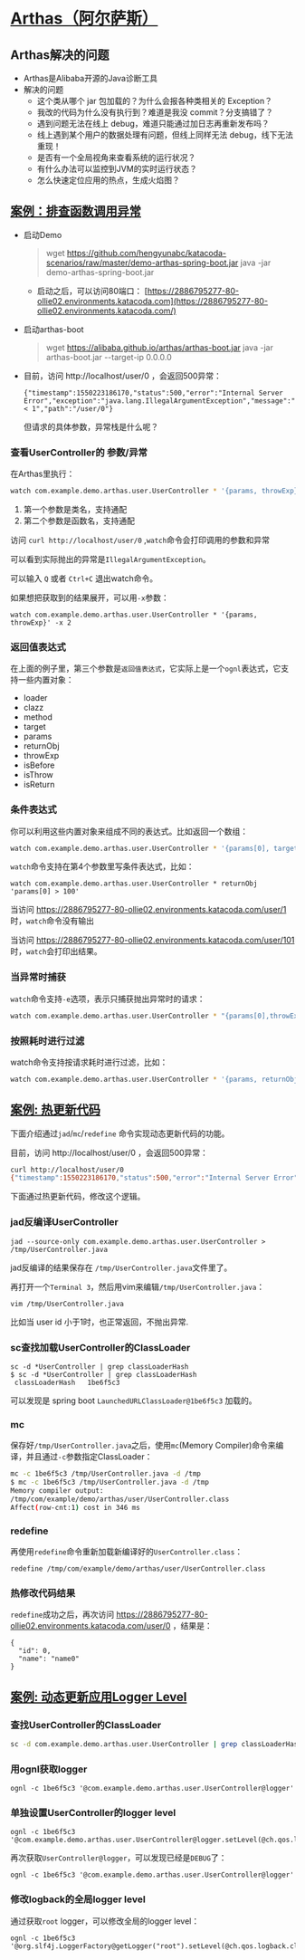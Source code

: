 # [Arthas（阿尔萨斯）](https://alibaba.github.io/arthas/)

## Arthas解决的问题

* Arthas是Alibaba开源的Java诊断工具
* 解决的问题
  * 这个类从哪个 jar 包加载的？为什么会报各种类相关的 Exception？
  * 我改的代码为什么没有执行到？难道是我没 commit？分支搞错了？
  * 遇到问题无法在线上 debug，难道只能通过加日志再重新发布吗？
  * 线上遇到某个用户的数据处理有问题，但线上同样无法 debug，线下无法重现！
  * 是否有一个全局视角来查看系统的运行状况？
  * 有什么办法可以监控到JVM的实时运行状态？
  * 怎么快速定位应用的热点，生成火焰图？

## [案例：排查函数调用异常](https://alibaba.github.io/arthas/arthas-tutorials?language=cn&id=arthas-advanced)

* 启动Demo

  > wget https://github.com/hengyunabc/katacoda-scenarios/raw/master/demo-arthas-spring-boot.jar java -jar demo-arthas-spring-boot.jar

  * 启动之后，可以访问80端口： [https://2886795277-80-ollie02.environments.katacoda.com](https://2886795277-80-ollie02.environments.katacoda.com/)

* 启动arthas-boot

  > wget https://alibaba.github.io/arthas/arthas-boot.jar java -jar arthas-boot.jar --target-ip 0.0.0.0

* 目前，访问 http://localhost/user/0 ，会返回500异常：

  ```
  {"timestamp":1550223186170,"status":500,"error":"Internal Server Error","exception":"java.lang.IllegalArgumentException","message":"id < 1","path":"/user/0"}
  ```

  但请求的具体参数，异常栈是什么呢？

### 查看UserController的 参数/异常

  在Arthas里执行：

  ```bash
  watch com.example.demo.arthas.user.UserController * '{params, throwExp}'
  ```

  1. 第一个参数是类名，支持通配
  2. 第二个参数是函数名，支持通配

  访问 `curl http://localhost/user/0` ,`watch`命令会打印调用的参数和异常

  可以看到实际抛出的异常是`IllegalArgumentException`。

  可以输入 `Q` 或者 `Ctrl+C` 退出watch命令。

  如果想把获取到的结果展开，可以用`-x`参数：

  ```
  watch com.example.demo.arthas.user.UserController * '{params, throwExp}' -x 2
  ```

### 返回值表达式

  在上面的例子里，第三个参数是`返回值表达式`，它实际上是一个`ognl`表达式，它支持一些内置对象：

  - loader
  - clazz
  - method
  - target
  - params
  - returnObj
  - throwExp
  - isBefore
  - isThrow
  - isReturn

### 条件表达式

你可以利用这些内置对象来组成不同的表达式。比如返回一个数组：

```bash
watch com.example.demo.arthas.user.UserController * '{params[0], target, returnObj}'
```

`watch`命令支持在第4个参数里写条件表达式，比如：

```
watch com.example.demo.arthas.user.UserController * returnObj 'params[0] > 100'
```

当访问 https://2886795277-80-ollie02.environments.katacoda.com/user/1 时，`watch`命令没有输出

当访问 https://2886795277-80-ollie02.environments.katacoda.com/user/101 时，`watch`会打印出结果。

### 当异常时捕获

`watch`命令支持`-e`选项，表示只捕获抛出异常时的请求：

```bash
watch com.example.demo.arthas.user.UserController * "{params[0],throwExp}" -e
```

### 按照耗时进行过滤

watch命令支持按请求耗时进行过滤，比如：

```bash
watch com.example.demo.arthas.user.UserController * '{params, returnObj}' '#cost>200'
```

## [案例: 热更新代码](https://alibaba.github.io/arthas/arthas-tutorials?language=cn&id=arthas-advanced)

下面介绍通过`jad`/`mc`/`redefine` 命令实现动态更新代码的功能。

目前，访问 http://localhost/user/0 ，会返回500异常：

```bash
curl http://localhost/user/0
{"timestamp":1550223186170,"status":500,"error":"Internal Server Error","exception":"java.lang.IllegalArgumentException","message":"id < 1","path":"/user/0"}
```

下面通过热更新代码，修改这个逻辑。

### jad反编译UserController

```
jad --source-only com.example.demo.arthas.user.UserController > /tmp/UserController.java
```

jad反编译的结果保存在 `/tmp/UserController.java`文件里了。

再打开一个`Terminal 3`，然后用vim来编辑`/tmp/UserController.java`：

```
vim /tmp/UserController.java
```

比如当 user id 小于1时，也正常返回，不抛出异常.

### sc查找加载UserController的ClassLoader

```
sc -d *UserController | grep classLoaderHash
$ sc -d *UserController | grep classLoaderHash
 classLoaderHash   1be6f5c3
```

可以发现是 spring boot `LaunchedURLClassLoader@1be6f5c3` 加载的。

### mc

保存好`/tmp/UserController.java`之后，使用`mc`(Memory Compiler)命令来编译，并且通过`-c`参数指定ClassLoader：

```bash
mc -c 1be6f5c3 /tmp/UserController.java -d /tmp
$ mc -c 1be6f5c3 /tmp/UserController.java -d /tmp
Memory compiler output:
/tmp/com/example/demo/arthas/user/UserController.class
Affect(row-cnt:1) cost in 346 ms
```

### redefine

再使用`redefine`命令重新加载新编译好的`UserController.class`：

```
redefine /tmp/com/example/demo/arthas/user/UserController.class
```

### 热修改代码结果

`redefine`成功之后，再次访问 https://2886795277-80-ollie02.environments.katacoda.com/user/0 ，结果是：

```
{
  "id": 0,
  "name": "name0"
}
```

## [案例: 动态更新应用Logger Level](https://alibaba.github.io/arthas/arthas-tutorials?language=cn&id=arthas-advanced)

### 查找UserController的ClassLoader

```bash
sc -d com.example.demo.arthas.user.UserController | grep classLoaderHash

```

### 用ognl获取logger

```
ognl -c 1be6f5c3 '@com.example.demo.arthas.user.UserController@logger'

```

### 单独设置UserController的logger level

```
ognl -c 1be6f5c3 '@com.example.demo.arthas.user.UserController@logger.setLevel(@ch.qos.logback.classic.Level@DEBUG)'
```

再次获取`UserController@logger`，可以发现已经是`DEBUG`了：

```
ognl -c 1be6f5c3 '@com.example.demo.arthas.user.UserController@logger'
```

### 修改logback的全局logger level

通过获取`root` logger，可以修改全局的logger level：

```
ognl -c 1be6f5c3 '@org.slf4j.LoggerFactory@getLogger("root").setLevel(@ch.qos.logback.classic.Level@DEBUG)'
```

